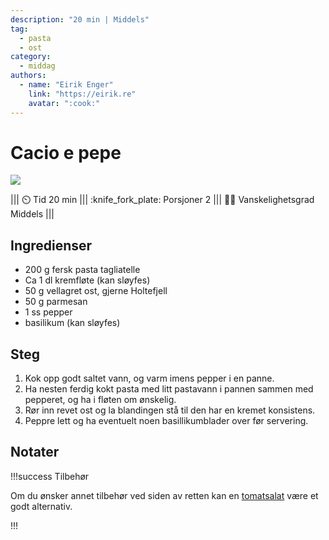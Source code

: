 ```yaml
---
description: "20 min | Middels"
tag:
  - pasta
  - ost
category:
  - middag
authors:
  - name: "Eirik Enger"
    link: "https://eirik.re"
    avatar: ":cook:"
---
```


# Cacio e pepe

![](/static/pasta-ost-e-pepe/pasta-ost-e-pepe.webp)

<!-- dprint-ignore-start -->
||| :timer_clock: Tid
20 min
||| :knife_fork_plate: Porsjoner
2
||| :cook: Vanskelighetsgrad
Middels
|||
<!-- dprint-ignore-end -->

## Ingredienser

- 200 g fersk pasta tagliatelle
- Ca 1 dl kremfløte (kan sløyfes)
- 50 g vellagret ost, gjerne Holtefjell
- 50 g parmesan
- 1 ss pepper
- basilikum (kan sløyfes)

## Steg

1. Kok opp godt saltet vann, og varm imens pepper i en panne.
2. Ha nesten ferdig kokt pasta med litt pastavann i pannen sammen med pepperet, og ha i
   fløten om ønskelig.
3. Rør inn revet ost og la blandingen stå til den har en kremet konsistens.
4. Peppre lett og ha eventuelt noen basillikumblader over før servering.

## Notater

!!!success Tilbehør

Om du ønsker annet tilbehør ved siden av retten kan en
[tomatsalat](/enkel-servering/tomat-salat.md) være et godt alternativ.

!!!

<script type="application/ld+json">
{
  "@context": "https://schema.org/",
  "@type": "Recipe",
  "name": "Pasta Cacio e Pepe",
  "image": "/static/pasta-ost-e-pepe/pasta-ost-e-pepe.webp",
  "author": {
    "@type": "Person",
    "name": "Eirik Rolland Enger"
  },
  "datePublished": "2024-05-30",
  "description": "20 min | Middels",
  "prepTime": "PT15M",
  "cookTime": "PT5M",
  "totalTime": "PT20M",
  "recipeYield": "2 porsjoner",
  "recipeCategory": "Hovedrett",
  "recipeCuisine": "Italiensk",
  "keywords": "pasta, italiensk, ost",
  "recipeIngredient": [
    "200 g fersk pasta tagliatelle",
    "1 dl kremfløte (kan sløyfes)",
    "50 g vellagret ost, gjerne Holtefjell",
    "50 g parmesan",
    "1 ss pepper",
    "Basilikum (kan sløyfes)"
  ],
  "recipeInstructions": [
    {
      "@type": "HowToStep",
      "text": "Kok opp godt saltet vann, og varm imens pepper i en panne."
    },
    {
      "@type": "HowToStep",
      "text": "Ha nesten ferdig kokt pasta med litt pastavann i pannen sammen med pepperet, og ha i fløten om ønskelig."
    },
    {
      "@type": "HowToStep",
      "text": "Rør inn revet ost og la blandingen stå til den har en kremet konsistens."
    },
    {
      "@type": "HowToStep",
      "text": "Peppre lett og ha eventuelt noen basillikumblader over før servering."
    }
  ]
}
</script>
